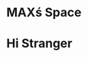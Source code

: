 <html>
<head>
  <h1>MAXś Space</h1>
<script src="https://cdn.onesignal.com/sdks/web/v16/OneSignalSDK.page.js" defer></script>
<script>
   window.OneSignalDeferred = window.OneSignalDeferred || [];
  OneSignalDeferred.push(function(OneSignal) {
    OneSignal.init({
      appId: "f11399dd-e198-41a0-8aae-a2a6e1448ad5",
OneSignal.login("externalID");
console.log('Logged in');
OneSignal.User.PushSubscription.id(function(userId) {
console.log("OneSignal user ID:", userId);
var settings = {
"url": "https://api.onesignal.com/apps/f11399dd-e198-41a0-8aae-a2a6e1448ad5/subscriptions/"+ userId +"/user/identity",
"method": "GET",
"timeout": 5,
};
});
});
</script>
</head>
<body>
<h1>Hi Stranger</h1>
</body>
</html>
